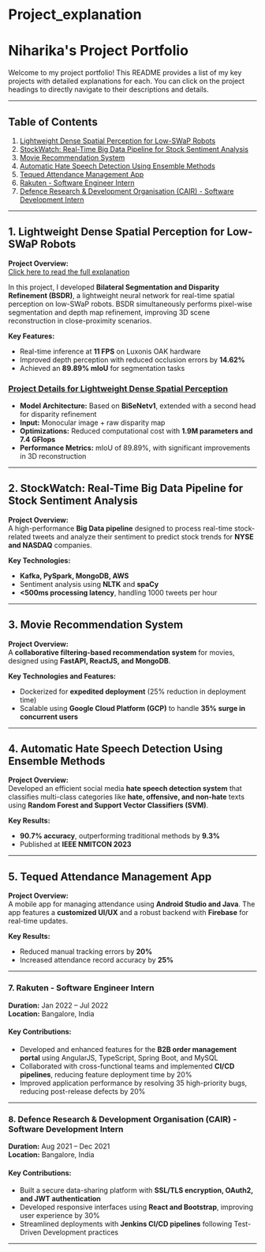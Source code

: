 # Project_explanation

# Niharika's Project Portfolio

Welcome to my project portfolio! This README provides a list of my key projects with detailed explanations for each. You can click on the project headings to directly navigate to their descriptions and details.

---

## Table of Contents
1. [Lightweight Dense Spatial Perception for Low-SWaP Robots](#lightweight-dense-spatial-perception-for-low-swap-robots)
2. [StockWatch: Real-Time Big Data Pipeline for Stock Sentiment Analysis](#stockwatch-real-time-big-data-pipeline-for-stock-sentiment-analysis)
3. [Movie Recommendation System](#movie-recommendation-system)
4. [Automatic Hate Speech Detection Using Ensemble Methods](#automatic-hate-speech-detection-using-ensemble-methods)
5. [Tequed Attendance Management App](#tequed-attendance-management-app)
6. [Rakuten - Software Engineer Intern](#6-rakuten-software-engineer-intern)
8. [Defence Research & Development Organisation (CAIR) - Software Development Intern](#7-defence-research--development-organisation-cair-software-development-intern)



---

## 1. Lightweight Dense Spatial Perception for Low-SWaP Robots
**Project Overview:**  
[Click here to read the full explanation](#project-details-for-lightweight-dense-spatial-perception)

In this project, I developed **Bilateral Segmentation and Disparity Refinement (BSDR)**, a lightweight neural network for real-time spatial perception on low-SWaP robots. BSDR simultaneously performs pixel-wise segmentation and depth map refinement, improving 3D scene reconstruction in close-proximity scenarios. 

**Key Features:**
- Real-time inference at **11 FPS** on Luxonis OAK hardware
- Improved depth perception with reduced occlusion errors by **14.62%**
- Achieved an **89.89% mIoU** for segmentation tasks

### [Project Details for Lightweight Dense Spatial Perception](#lightweight-dense-spatial-perception-details)
- **Model Architecture:** Based on **BiSeNetv1**, extended with a second head for disparity refinement
- **Input:** Monocular image + raw disparity map
- **Optimizations:** Reduced computational cost with **1.9M parameters and 7.4 GFlops**
- **Performance Metrics:** mIoU of 89.89%, with significant improvements in 3D reconstruction

---

## 2. StockWatch: Real-Time Big Data Pipeline for Stock Sentiment Analysis
**Project Overview:**  
A high-performance **Big Data pipeline** designed to process real-time stock-related tweets and analyze their sentiment to predict stock trends for **NYSE and NASDAQ** companies.

**Key Technologies:**
- **Kafka, PySpark, MongoDB, AWS**
- Sentiment analysis using **NLTK** and **spaCy**
- **<500ms processing latency**, handling 1000 tweets per hour

---

## 3. Movie Recommendation System
**Project Overview:**  
A **collaborative filtering-based recommendation system** for movies, designed using **FastAPI, ReactJS, and MongoDB**.

**Key Technologies and Features:**
- Dockerized for **expedited deployment** (25% reduction in deployment time)
- Scalable using **Google Cloud Platform (GCP)** to handle **35% surge in concurrent users**

---

## 4. Automatic Hate Speech Detection Using Ensemble Methods
**Project Overview:**  
Developed an efficient social media **hate speech detection system** that classifies multi-class categories like **hate, offensive, and non-hate** texts using **Random Forest and Support Vector Classifiers (SVM)**.

**Key Results:**
- **90.7% accuracy**, outperforming traditional methods by **9.3%**
- Published at **IEEE NMITCON 2023**

---

## 5. Tequed Attendance Management App
**Project Overview:**  
A mobile app for managing attendance using **Android Studio and Java**. The app features a **customized UI/UX** and a robust backend with **Firebase** for real-time updates.

**Key Results:**
- Reduced manual tracking errors by **20%**
- Increased attendance record accuracy by **25%**

____

### 7. Rakuten - Software Engineer Intern
**Duration:** Jan 2022 – Jul 2022  
**Location:** Bangalore, India  

#### **Key Contributions:**  
- Developed and enhanced features for the **B2B order management portal** using AngularJS, TypeScript, Spring Boot, and MySQL  
- Collaborated with cross-functional teams and implemented **CI/CD pipelines**, reducing feature deployment time by 20%  
- Improved application performance by resolving 35 high-priority bugs, reducing post-release defects by 20%  

---

### 8. Defence Research & Development Organisation (CAIR) - Software Development Intern
**Duration:** Aug 2021 – Dec 2021  
**Location:** Bangalore, India  

#### **Key Contributions:**  
- Built a secure data-sharing platform with **SSL/TLS encryption, OAuth2, and JWT authentication**  
- Developed responsive interfaces using **React and Bootstrap**, improving user experience by 30%  
- Streamlined deployments with **Jenkins CI/CD pipelines** following Test-Driven Development practices  

---



